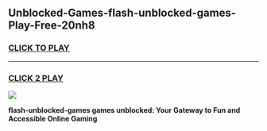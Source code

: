 
## Unblocked-Games-flash-unblocked-games-Play-Free-20nh8
<h3>
<a href="https://premium76.site?title=flash-unblocked-games&ref=09A">CLICK TO PLAY</a></h3>
<hr>

<h3>
<a href="https://premium76.site?title=flash-unblocked-games&ref=09A">CLICK 2 PLAY</a>
  
</h3>

<a href="https://premium76.site?title=flash-unblocked-games&ref=09A"><img src="https://clearcache.store/games.png"></a>


**flash-unblocked-games games unblocked: Your Gateway to Fun and Accessible Online Gaming**
